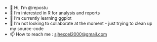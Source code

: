 - 👋 Hi, I’m @repostu
- 👀 I’m interested in R for analysis and reports
- 🌱 I’m currently learning ggplot
- 💞️ I’m not looking to collaborate at the moment - just trying to clean up my source-code 
- 📫 How to reach me : sjhexcel2000@gmail.com

<!---
repostu/repostu is a ✨ special ✨ repository because its `README.md` (this file) appears on your GitHub profile.
You can click the Preview link to take a look at your changes.
--->
